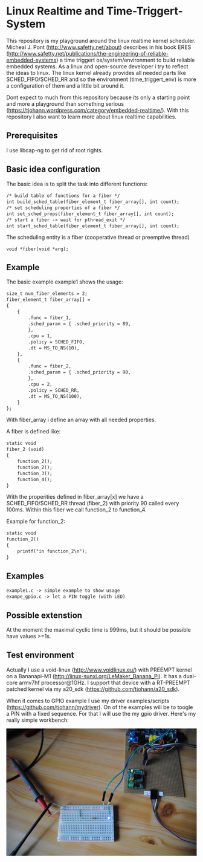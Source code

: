 Linux Realtime and Time-Triggert-System
=======================================

This repository is my playground around the linux realtime kernel scheduler. Micheal J. Pont (http://www.safetty.net/about) describes in his book ERES (http://www.safetty.net/publications/the-engineering-of-reliable-embedded-systems) a time triggert os/system/environment to build reliable embedded systems. As a linux and open-source developer i try to reflect the ideas to linux. The linux kernel already provides all needed parts like SCHED_FIFO/SCHED_RR and so the environment (time_triggert_env) is more a configuration of them and a little bit around it.

Dont expect to much from this repository because its only a starting point and more a playground than something serious (https://tjohann.wordpress.com/category/embedded-realtime/). With this repository I also want to learn more about linux realtime capabilities.


Prerequisites
-------------

I use libcap-ng to get rid of root rights. 


Basic idea configuration
------------------------

The basic idea is to split the task into different functions:

	/* build table of functions for a fiber */
	int build_sched_table(fiber_element_t fiber_array[], int count);
	/* set scheduling properties of a fiber */
	int set_sched_props(fiber_element_t fiber_array[], int count);
	/* start a fiber -> wait for pthread_exit */
	int start_sched_table(fiber_element_t fiber_array[], int count);


The scheduling entity is a fiber (cooperative thread or preemptive thread)
	
	void *fiber(void *arg);
	

Example
-------

The basic example example1 shows the usage:

	
	size_t num_fiber_elements = 2;
	fiber_element_t fiber_array[] =
	{
		{
			.func = fiber_1,
			.sched_param = { .sched_priority = 89,
			},
			.cpu = 1,
			.policy = SCHED_FIFO,
			.dt = MS_TO_NS(10),
		},
		{
			.func = fiber_2,
			.sched_param = { .sched_priority = 90,
			},
			.cpu = 2,
			.policy = SCHED_RR,
			.dt = MS_TO_NS(100),
		}
	};


With fiber_array i define an array with all needed properties.

A fiber is defined like:

	static void
	fiber_2 (void)
	{
		function_2();
		function_2();
		function_3();
		function_4();
	}
	
With the properities defined in fiber_array[x] we have a SCHED_FIFO/SCHED_RR thread (fiber_2) with priority 90 called every 100ms. Within this fiber we call function_2 to function_4.


Example for function_2:

	static void
	function_2()
	{
		printf("in function_2\n");
	}


Examples
--------

	example1.c -> simple example to show usage
	exampe_gpio.c -> let a PIN toggle (with LED)


Possible extenstion
-------------------

At the moment the maximal cyclic time is 999ms, but it should be possible have values >=1s. 


Test environment
----------------

Actually I use a void-linux (http://www.voidlinux.eu/) with PREEMPT kernel on a Bananapi-M1 (http://linux-sunxi.org/LeMaker_Banana_Pi). It has a dual-core armv7hf processor@1GHz. I support that device with a RT-PREEMPT patched kernel via my a20_sdk (https://github.com/tjohann/a20_sdk). 

When it comes to GPIO example I use my driver examples/scripts (https://github.com/tjohann/mydriver). On of the examples will be to toogle a PIN with a fixed sequence. For that I will use the my gpio driver. Here's my really simple workbench:

![Alt text](pics/gpio_led_01.jpg?raw=true "GPIO-LED")

